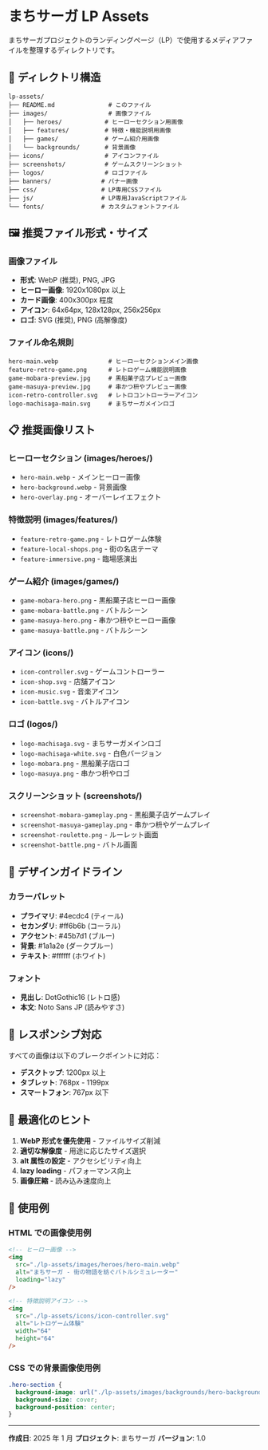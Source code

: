 # まちサーガ LP Assets

まちサーガプロジェクトのランディングページ（LP）で使用するメディアファイルを整理するディレクトリです。

## 📁 ディレクトリ構造

```
lp-assets/
├── README.md               # このファイル
├── images/                 # 画像ファイル
│   ├── heroes/            # ヒーローセクション用画像
│   ├── features/          # 特徴・機能説明用画像
│   ├── games/             # ゲーム紹介用画像
│   └── backgrounds/       # 背景画像
├── icons/                 # アイコンファイル
├── screenshots/           # ゲームスクリーンショット
├── logos/                 # ロゴファイル
├── banners/              # バナー画像
├── css/                  # LP専用CSSファイル
├── js/                   # LP専用JavaScriptファイル
└── fonts/                # カスタムフォントファイル
```

## 🖼️ 推奨ファイル形式・サイズ

### 画像ファイル

- **形式**: WebP (推奨), PNG, JPG
- **ヒーロー画像**: 1920x1080px 以上
- **カード画像**: 400x300px 程度
- **アイコン**: 64x64px, 128x128px, 256x256px
- **ロゴ**: SVG (推奨), PNG (高解像度)

### ファイル命名規則

```
hero-main.webp              # ヒーローセクションメイン画像
feature-retro-game.png      # レトロゲーム機能説明画像
game-mobara-preview.jpg     # 黒船菓子店プレビュー画像
game-masuya-preview.jpg     # 串かつ枡やプレビュー画像
icon-retro-controller.svg   # レトロコントローラーアイコン
logo-machisaga-main.svg     # まちサーガメインロゴ
```

## 📋 推奨画像リスト

### ヒーローセクション (images/heroes/)

- `hero-main.webp` - メインヒーロー画像
- `hero-background.webp` - 背景画像
- `hero-overlay.png` - オーバーレイエフェクト

### 特徴説明 (images/features/)

- `feature-retro-game.png` - レトロゲーム体験
- `feature-local-shops.png` - 街の名店テーマ
- `feature-immersive.png` - 臨場感演出

### ゲーム紹介 (images/games/)

- `game-mobara-hero.png` - 黒船菓子店ヒーロー画像
- `game-mobara-battle.png` - バトルシーン
- `game-masuya-hero.png` - 串かつ枡やヒーロー画像
- `game-masuya-battle.png` - バトルシーン

### アイコン (icons/)

- `icon-controller.svg` - ゲームコントローラー
- `icon-shop.svg` - 店舗アイコン
- `icon-music.svg` - 音楽アイコン
- `icon-battle.svg` - バトルアイコン

### ロゴ (logos/)

- `logo-machisaga.svg` - まちサーガメインロゴ
- `logo-machisaga-white.svg` - 白色バージョン
- `logo-mobara.png` - 黒船菓子店ロゴ
- `logo-masuya.png` - 串かつ枡やロゴ

### スクリーンショット (screenshots/)

- `screenshot-mobara-gameplay.png` - 黒船菓子店ゲームプレイ
- `screenshot-masuya-gameplay.png` - 串かつ枡やゲームプレイ
- `screenshot-roulette.png` - ルーレット画面
- `screenshot-battle.png` - バトル画面

## 🎨 デザインガイドライン

### カラーパレット

- **プライマリ**: #4ecdc4 (ティール)
- **セカンダリ**: #ff6b6b (コーラル)
- **アクセント**: #45b7d1 (ブルー)
- **背景**: #1a1a2e (ダークブルー)
- **テキスト**: #ffffff (ホワイト)

### フォント

- **見出し**: DotGothic16 (レトロ感)
- **本文**: Noto Sans JP (読みやすさ)

## 📱 レスポンシブ対応

すべての画像は以下のブレークポイントに対応：

- **デスクトップ**: 1200px 以上
- **タブレット**: 768px - 1199px
- **スマートフォン**: 767px 以下

## 🚀 最適化のヒント

1. **WebP 形式を優先使用** - ファイルサイズ削減
2. **適切な解像度** - 用途に応じたサイズ選択
3. **alt 属性の設定** - アクセシビリティ向上
4. **lazy loading** - パフォーマンス向上
5. **画像圧縮** - 読み込み速度向上

## 📝 使用例

### HTML での画像使用例

```html
<!-- ヒーロー画像 -->
<img
  src="./lp-assets/images/heroes/hero-main.webp"
  alt="まちサーガ - 街の物語を紡ぐバトルシミュレーター"
  loading="lazy"
/>

<!-- 特徴説明アイコン -->
<img
  src="./lp-assets/icons/icon-controller.svg"
  alt="レトロゲーム体験"
  width="64"
  height="64"
/>
```

### CSS での背景画像使用例

```css
.hero-section {
  background-image: url("./lp-assets/images/backgrounds/hero-background.webp");
  background-size: cover;
  background-position: center;
}
```

---

**作成日**: 2025 年 1 月
**プロジェクト**: まちサーガ
**バージョン**: 1.0
